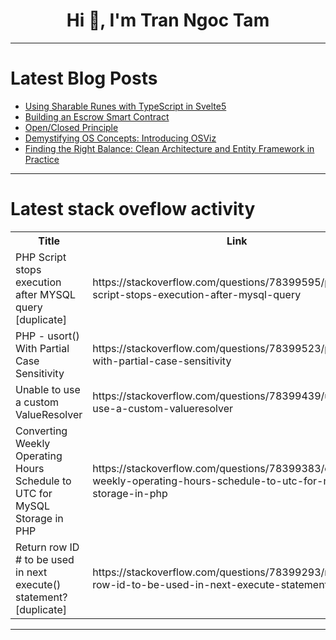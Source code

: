 <h1 align="center">Hi 👋, I'm Tran Ngoc Tam</h1>

---

# Latest Blog Posts 
<!-- BLOG-POST-LIST:START -->
- [Using Sharable Runes with TypeScript in Svelte5](https://dev.to/jdgamble555/using-sharable-runes-with-typescript-in-svelte5-5hcp)
- [Building an Escrow Smart Contract](https://dev.to/jkaylight/building-an-escrow-smart-contract-1dl9)
- [Open/Closed Principle](https://dev.to/codexam/openclosed-principle-3fnk)
- [Demystifying OS Concepts: Introducing OSViz](https://dev.to/mahakfaheem/demystifying-os-concepts-introducing-osviz-2913)
- [Finding the Right Balance: Clean Architecture and Entity Framework in Practice](https://dev.to/shahabfar/finding-the-right-balance-clean-architecture-and-entity-framework-in-practice-2bip)
<!-- BLOG-POST-LIST:END -->

---

# Latest stack oveflow activity
<table>
  <tr><th>Title</th><th>Link</th></tr>
  <!-- STACKOVERFLOW:START --><tr><td>PHP Script stops execution after MYSQL query [duplicate]</td><td>https://stackoverflow.com/questions/78399595/php-script-stops-execution-after-mysql-query</td></tr><tr><td>PHP - usort&lpar;&rpar; With Partial Case Sensitivity</td><td>https://stackoverflow.com/questions/78399523/php-usort-with-partial-case-sensitivity</td></tr><tr><td>Unable to use a custom ValueResolver</td><td>https://stackoverflow.com/questions/78399439/unable-to-use-a-custom-valueresolver</td></tr><tr><td>Converting Weekly Operating Hours Schedule to UTC for MySQL Storage in PHP</td><td>https://stackoverflow.com/questions/78399383/converting-weekly-operating-hours-schedule-to-utc-for-mysql-storage-in-php</td></tr><tr><td>Return row ID # to be used in next execute&lpar;&rpar; statement? [duplicate]</td><td>https://stackoverflow.com/questions/78399293/return-row-id-to-be-used-in-next-execute-statement</td></tr><!-- STACKOVERFLOW:END -->
</table>

---


